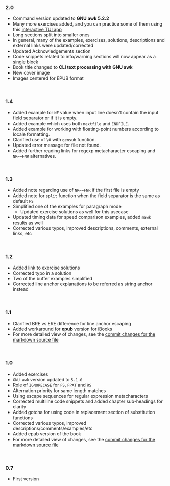 <br>

### 2.0

* Command version updated to **GNU awk 5.2.2**
* Many more exercises added, and you can practice some of them using this [interactive TUI app](https://github.com/nholuongut/TUI-apps/blob/main/AwkExercises)
* Long sections split into smaller ones
* In general, many of the examples, exercises, solutions, descriptions and external links were updated/corrected
* Updated Acknowledgements section
* Code snippets related to info/warning sections will now appear as a single block
* Book title changed to **CLI text processing with GNU awk**
* New cover image
* Images centered for EPUB format

<br>

### 1.4

* Added example for `NF` value when input line doesn't contain the input field separator or if it is empty.
* Added example which uses both `nextfile` and `ENDFILE`.
* Added example for working with floating-point numbers according to locale formatting.
* Clarified use of `\0` with `gensub` function.
* Updated error message for file not found.
* Added further reading links for regexp metacharacter escaping and `NR==FNR` alternatives.

<br>

### 1.3

* Added note regarding use of `NR==FNR` if the first file is empty
* Added note for `split` function when the field separator is the same as default `FS`
* Simplified one of the examples for paragraph mode
    * Updated exercise solutions as well for this usecase
* Updated timing data for speed comparison examples, added `mawk` results as well
* Corrected various typos, improved descriptions, comments, external links, etc

<br>

### 1.2

* Added link to exercise solutions
* Corrected typo in a solution
* Two of the buffer examples simplified
* Corrected line anchor explanations to be referred as string anchor instead

<br>

### 1.1

* Clarified BRE vs ERE difference for line anchor escaping
* Added workaround for **epub** version for iBooks
* For more detailed view of changes, see the [commit changes for the markdown source file](https://github.com/nholuongut/learn-gnu-awk/commit/7c6ffe055cf562bbd064a81f5f869e64b1692816#diff-6d6c4458a3b540abe5f09cb6af55992f)

<br>

### 1.0

* Added exercises
* `GNU awk` version updated to `5.1.0`
* Role of `IGNORECASE` for `FS`, `FPAT` and `RS`
* Alternation priority for same length matches
* Using escape sequences for regular expression metacharacters
* Corrected multiline code snippets and added chapter sub-headings for clarity
* Added gotcha for using code in replacement section of substitution functions
* Corrected various typos, improved descriptions/comments/examples/etc
* Added epub version of the book
* For more detailed view of changes, see the [commit changes for the markdown source file](https://github.com/nholuongut/learn-gnu-awk/commit/e7f6bcc35dc8c503c729b76aaa0aa582896516a0)

<br>

### 0.7

* First version
